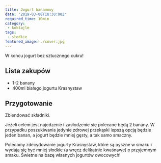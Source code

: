 ```yaml
---
title: Jogurt bananowy
date: '2019-03-08T18:30:00Z'
required_time: 10min
category:
 - koktajle
tags:
 - słodkie
featured_image: ./cover.jpg
---
```


W końcu jogurt bez sztucznego cukru!

<!---- splitter ---->

## Lista zakupów

- 1-2 banany
- 400ml białego jogurtu Krasnystaw

<!---- splitter ---->

## Przygotowanie

Zblendować składniki.

Jeżeli celem jest najedzenie i zasłodzenie się polecane będą 2 banany. W przypadku poszukiwania jedynie zdrowej przekąski lepszą opcją będzie jeden banan, a jogurt będzie mniej gęsty, a tak samo smaczny.

Polecamy zdecydowanie jogurty Krasnystaw, które są pyszne w smaku i wydają się być mniej słodkie (a wręcz delikatnie kwaśnawe) o przyjemnym smaku. Świetne na bazę własnych jogurtów owocowych!

